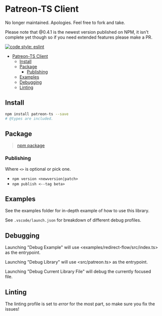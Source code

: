 # Patreon-TS Client

No longer maintained. Apologies. Feel free to fork and take.

Please note that @0.4.1 is the newest version published on NPM,
it isn't complete yet though so if you need extended features
please make a PR.

[![code style: eslint](https://img.shields.io/badge/code_style-eslint-8080F2.svg?style=flat-square)](https://github.com/eslint/eslint)

- [Patreon-TS Client](#patreon-ts-client)
  - [Install](#install)
  - [Package](#package)
    - [Publishing](#publishing)
  - [Examples](#examples)
  - [Debugging](#debugging)
  - [Linting](#linting)

## Install

```bash
npm install patreon-ts --save
# @types are included.
```

## Package

> [npm package](https://www.npmjs.com/package/patreon-ts)

### Publishing

Where `<>` is optional or pick one.

- `npm version <newversion|patch>`
- `npm publish <--tag beta>`

## Examples

See the examples folder for in-depth example of how to use this library.

See `.vscode/launch.json` for breakdown of different debug profiles.

## Debugging

Launching "Debug Example" will use <examples/redirect-flow/src/index.ts> as the entrypoint.

Launching "Debug Library" will use <src/patreon.ts> as the entrypoint.

Launching "Debug Current Library File" will debug the currently focused file.

## Linting

The linting profile is set to *error* for the most part,
so make sure you fix the issues!

